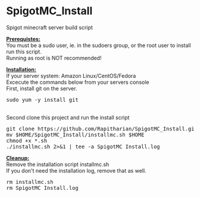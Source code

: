 # SpigotMC_Install
Spigot minecraft server build script

<b><u>Prerequistes:</u></b><br>
  You must be a sudo user, ie. in the sudoers group, or the root user to install run this script.<br>
  Running as root is NOT recommended!<br>

<b><u>Installation:</u></b><br>
  If your server system: Amazon Linux/CentOS/Fedora<br>
  Excecute the commands below from your servers console<br>
  First, install git on the server. <br>
<pre>
sudo yum -y install git
</pre>
<br>
  Second clone this project and run the install script<br>
<pre>
git clone https://github.com/Rapitharian/SpigotMC_Install.git
mv $HOME/SpigotMC_Install/installmc.sh $HOME
chmod +x *.sh
./installmc.sh 2>&1 | tee -a SpigotMC_Install.log
</pre>

<b><u>Cleanup:</u></b><br>
Remove the installation script installmc.sh<br>
If you don't need the installation log, remove that as well.<br>
<pre>
rm installmc.sh
rm SpigotMC_Install.log
</pre>
